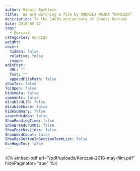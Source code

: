 ```yaml
---
author: Mihail Epshtein
title:  We are watching a film by ANDRZEJ WAJDA “KORCZAK”
description: To the 140th anniversary of Janusz Korczak
date: 2018-05-17
tags:
  - Korczak
categories: Korczak
weight:
cover:
  hidden: false
  relative: false
  image:
editPost:
  URL: ""
  Text: ""
  appendFilePath: false
showToc: false
TocOpen: false
hidemeta: false
comments: false
disableHLJS: false
disableShare: false
hideSummary: false
searchHidden: false
ShowReadingTime: false
ShowBreadCrumbs: false
ShowPostNavLinks: false
ShowWordCount: false
ShowRssButtonInSectionTermList: false
UseHugoToc: false
---
```

{{% embed-pdf url="/pdf/uploads/Korczak-2018-may-film.pdf"  hidePaginator="true" %}}